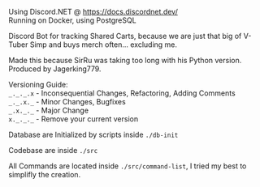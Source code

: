 Using Discord.NET @ https://docs.discordnet.dev/
<br/>Running on Docker, using PostgreSQL

Discord Bot for tracking Shared Carts, because we are just that big of V-Tuber Simp and buys merch often... excluding me.

Made this because SirRu was taking too long with his Python version.
Produced by Jagerking779.

Versioning Guide:
<br/>`_._._.x` - Inconsequential Changes, Refactoring, Adding Comments
<br/>`_._.x._` - Minor Changes, Bugfixes
<br/>`_.x._._` - Major Change
<br/>`x._._._` - Remove your current version

Database are Initialized by scripts inside `./db-init`

Codebase are inside `./src`

All Commands are located inside `./src/command-list`, I tried my best to simplifly the creation.